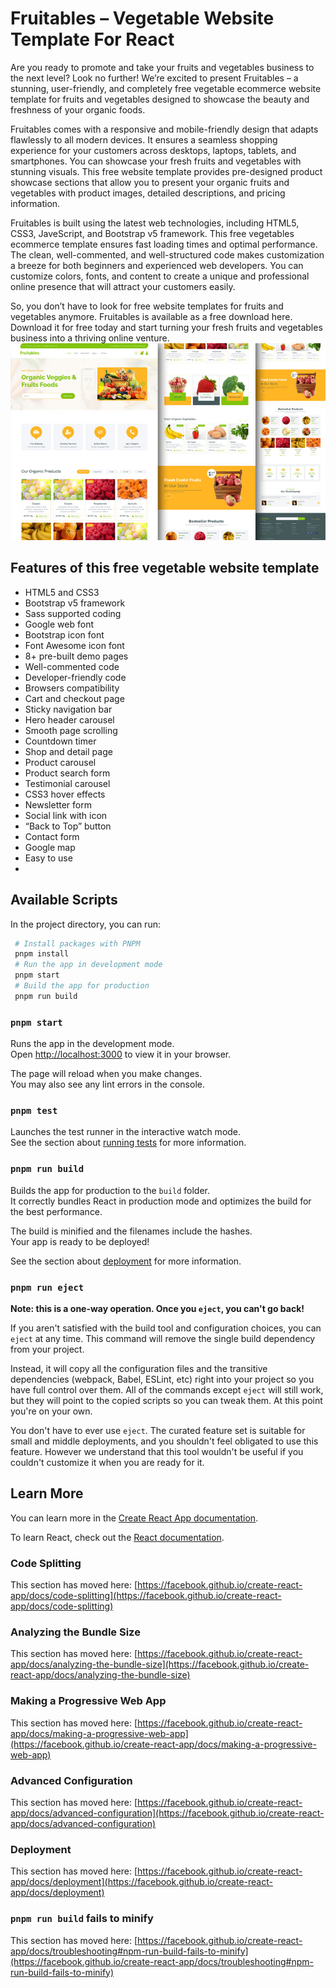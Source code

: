 # Fruitables – Vegetable Website Template For React
Are you ready to promote and take your fruits and vegetables business to the next level? Look no further! We’re excited to present Fruitables – a stunning, user-friendly, and completely free vegetable ecommerce website template for fruits and vegetables designed to showcase the beauty and freshness of your organic foods.

Fruitables comes with a responsive and mobile-friendly design that adapts flawlessly to all modern devices. It ensures a seamless shopping experience for your customers across desktops, laptops, tablets, and smartphones. You can showcase your fresh fruits and vegetables with stunning visuals. This free website template provides pre-designed product showcase sections that allow you to present your organic fruits and vegetables with product images, detailed descriptions, and pricing information.

Fruitables is built using the latest web technologies, including HTML5, CSS3, JaveScript, and Bootstrap v5 framework. This free vegetables ecommerce template ensures fast loading times and optimal performance. The clean, well-commented, and well-structured code makes customization a breeze for both beginners and experienced web developers. You can customize colors, fonts, and content to create a unique and professional online presence that will attract your customers easily.

So, you don’t have to look for free website templates for fruits and vegetables anymore. Fruitables is available as a free download here. Download it for free today and start turning your fresh fruits and vegetables business into a thriving online venture.
![vegetable-website-template.jpg](https://raw.githubusercontent.com/TanNhatCMS/react-fruitables/main/fruitables-1.0.0/vegetable-website-template.jpg)
## Features of this free vegetable website template
- HTML5 and CSS3
- Bootstrap v5 framework
- Sass supported coding
- Google web font
- Bootstrap icon font
- Font Awesome icon font
- 8+ pre-built demo pages
- Well-commented code
- Developer-friendly code
- Browsers compatibility
- Cart and checkout page
- Sticky navigation bar
- Hero header carousel
- Smooth page scrolling
- Countdown timer
- Shop and detail page
- Product carousel
- Product search form
- Testimonial carousel
- CSS3 hover effects
- Newsletter form
- Social link with icon
- “Back to Top” button
- Contact form
- Google map
- Easy to use
- 
## Available Scripts
In the project directory, you can run:
 ```bash
  # Install packages with PNPM
  pnpm install
  # Run the app in development mode
  pnpm start
  # Build the app for production
  pnpm run build
  ```

### `pnpm start`

Runs the app in the development mode.\
Open [http://localhost:3000](http://localhost:3000) to view it in your browser.

The page will reload when you make changes.\
You may also see any lint errors in the console.

### `pnpm test`

Launches the test runner in the interactive watch mode.\
See the section about [running tests](https://facebook.github.io/create-react-app/docs/running-tests) for more information.

### `pnpm run build`

Builds the app for production to the `build` folder.\
It correctly bundles React in production mode and optimizes the build for the best performance.

The build is minified and the filenames include the hashes.\
Your app is ready to be deployed!

See the section about [deployment](https://facebook.github.io/create-react-app/docs/deployment) for more information.

### `pnpm run eject`

**Note: this is a one-way operation. Once you `eject`, you can't go back!**

If you aren't satisfied with the build tool and configuration choices, you can `eject` at any time. This command will remove the single build dependency from your project.

Instead, it will copy all the configuration files and the transitive dependencies (webpack, Babel, ESLint, etc) right into your project so you have full control over them. All of the commands except `eject` will still work, but they will point to the copied scripts so you can tweak them. At this point you're on your own.

You don't have to ever use `eject`. The curated feature set is suitable for small and middle deployments, and you shouldn't feel obligated to use this feature. However we understand that this tool wouldn't be useful if you couldn't customize it when you are ready for it.

## Learn More

You can learn more in the [Create React App documentation](https://facebook.github.io/create-react-app/docs/getting-started).

To learn React, check out the [React documentation](https://reactjs.org/).

### Code Splitting

This section has moved here: [https://facebook.github.io/create-react-app/docs/code-splitting](https://facebook.github.io/create-react-app/docs/code-splitting)

### Analyzing the Bundle Size

This section has moved here: [https://facebook.github.io/create-react-app/docs/analyzing-the-bundle-size](https://facebook.github.io/create-react-app/docs/analyzing-the-bundle-size)

### Making a Progressive Web App

This section has moved here: [https://facebook.github.io/create-react-app/docs/making-a-progressive-web-app](https://facebook.github.io/create-react-app/docs/making-a-progressive-web-app)

### Advanced Configuration

This section has moved here: [https://facebook.github.io/create-react-app/docs/advanced-configuration](https://facebook.github.io/create-react-app/docs/advanced-configuration)

### Deployment

This section has moved here: [https://facebook.github.io/create-react-app/docs/deployment](https://facebook.github.io/create-react-app/docs/deployment)

### `pnpm run build` fails to minify

This section has moved here: [https://facebook.github.io/create-react-app/docs/troubleshooting#npm-run-build-fails-to-minify](https://facebook.github.io/create-react-app/docs/troubleshooting#npm-run-build-fails-to-minify)

